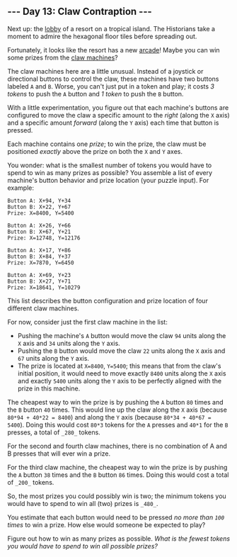 ## --- Day 13: Claw Contraption ---

Next up: the  [lobby](https://adventofcode.com/2020/day/24)  of a resort on a
tropical island. The Historians take a moment to admire the hexagonal floor
tiles before spreading out.

Fortunately, it looks like the resort has a
new  [arcade](https://en.wikipedia.org/wiki/Amusement_arcade)! Maybe you can win
some prizes from
the  [claw machines](https://en.wikipedia.org/wiki/Claw_machine)?

The claw machines here are a little unusual. Instead of a joystick or
directional buttons to control the claw, these machines have two buttons labeled
`A`  and  `B`. Worse, you can't just put in a token and play; it costs  _3
tokens_  to push the  `A`  button and  _1 token_  to push the  `B`  button.

With a little experimentation, you figure out that each machine's buttons are
configured to move the claw a specific amount to the  _right_  (along the  `X`
axis) and a specific amount  _forward_  (along the  `Y`  axis) each time that
button is pressed.

Each machine contains one  _prize_; to win the prize, the claw must be
positioned  _exactly_  above the prize on both the  `X`  and  `Y`  axes.

You wonder: what is the smallest number of tokens you would have to spend to win
as many prizes as possible? You assemble a list of every machine's button
behavior and prize location (your puzzle input). For example:

```
Button A: X+94, Y+34
Button B: X+22, Y+67
Prize: X=8400, Y=5400

Button A: X+26, Y+66
Button B: X+67, Y+21
Prize: X=12748, Y=12176

Button A: X+17, Y+86
Button B: X+84, Y+37
Prize: X=7870, Y=6450

Button A: X+69, Y+23
Button B: X+27, Y+71
Prize: X=18641, Y=10279
```

This list describes the button configuration and prize location of four
different claw machines.

For now, consider just the first claw machine in the list:

- Pushing the machine's  `A`  button would move the claw  `94`  units along the
  `X`  axis and  `34`  units along the  `Y`  axis.
- Pushing the  `B`  button would move the claw  `22`  units along the  `X`  axis
  and  `67`  units along the  `Y`  axis.
- The prize is located at  `X=8400`,  `Y=5400`; this means that from the claw's
  initial position, it would need to move exactly  `8400`  units along the  `X`
  axis and exactly  `5400`  units along the  `Y`  axis to be perfectly aligned
  with the prize in this machine.

The cheapest way to win the prize is by pushing the  `A`  button  `80`  times
and the  `B`  button  `40`  times. This would line up the claw along the  `X`
axis (because  `80*94 + 40*22 = 8400`) and along the  `Y`  axis (because
`80*34 + 40*67 = 5400`). Doing this would cost  `80*3`  tokens for the  `A`
presses and  `40*1`  for the  `B`  presses, a total of  `_280_`  tokens.

For the second and fourth claw machines, there is no combination of A and B
presses that will ever win a prize.

For the third claw machine, the cheapest way to win the prize is by pushing the
`A`  button  `38`  times and the  `B`  button  `86`  times. Doing this would
cost a total of  `_200_`  tokens.

So, the most prizes you could possibly win is two; the minimum tokens you would
have to spend to win all (two) prizes is  `_480_`.

You estimate that each button would need to be pressed  _no more than  `100`
times_  to win a prize. How else would someone be expected to play?

Figure out how to win as many prizes as possible.  _What is the fewest tokens
you would have to spend to win all possible prizes?_